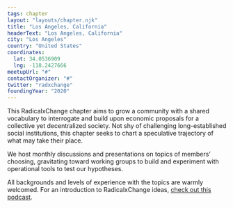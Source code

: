 ```yaml
---
tags: chapter
layout: "layouts/chapter.njk"
title: "Los Angeles, California"
headerText: "Los Angeles, California"
city: "Los Angeles"
country: "United States"
coordinates:
  lat: 34.0536909
  lng: -118.2427666
meetupUrl: "#"
contactOrganizer: "#"
twitter: "radxchange"
foundingYear: "2020"
---
```


This RadicalxChange chapter aims to grow a community with a shared vocabulary to interrogate and build upon economic proposals for a collective yet decentralized society. Not shy of challenging long-established social institutions, this chapter seeks to chart a speculative trajectory of what may take their place.

We host monthly discussions and presentations on topics of members’ choosing, gravitating toward working groups to build and experiment with operational tools to test our hypotheses.

All backgrounds and levels of experience with the topics are warmly welcomed. For an introduction to RadicalxChange ideas, [check out this podcast](https://80000hours.org/podcast/episodes/glen-weyl-radically-reforming-capitalism-and-democracy/).
